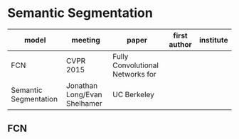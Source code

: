 # Semantic Segmentation

| model | meeting | paper | first author | institute |
| - | - | - | - | - |
| FCN | CVPR 2015 | Fully Convolutional Networks for
Semantic Segmentation | Jonathan Long/Evan Shelhamer | UC Berkeley |


## FCN

